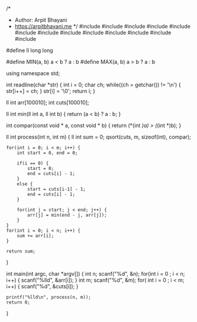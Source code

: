 /*
 *  Author: Arpit Bhayani
 *  https://arpitbhayani.me
 */
#include <cmath>
#include <cstdio>
#include <cstdlib>
#include <climits>
#include <deque>
#include <iostream>
#include <list>
#include <limits>
#include <map>
#include <queue>
#include <set>
#include <stack>
#include <vector>

#define ll long long

#define MIN(a, b) a < b ? a : b
#define MAX(a, b) a > b ? a : b

using namespace std;

int readline(char *str) {
    int i = 0;
    char ch;
    while((ch = getchar()) != '\n') {
        str[i++] = ch;
    }
    str[i] = '\0';
    return i;
}

ll int arr[100010];
int cuts[100010];

ll int min(ll int a, ll int b) {
    return (a < b) ? a : b;
}

int compar(const void * a, const void * b) {
    return (*(int *)a) > (*(int *)b);
}

ll int process(int n, int m) {
    ll int sum = 0;
    qsort(cuts, m, sizeof(int), compar);

    for(int i = 0; i < m; i++) {
        int start = 0, end = 0;

        if(i == 0) {
            start = 0;
            end = cuts[i] - 1;
        }
        else {
            start = cuts[i-1] - 1;
            end = cuts[i] - 1;
        }

        for(int j = start; j < end; j++) {
            arr[j] = min(end - j, arr[j]);
        }
    }
    for(int i = 0; i < n; i++) {
        sum += arr[i];
    }

    return sum;
}

int main(int argc, char *argv[]) {
    int n;
    scanf("%d", &n);
    for(int i = 0 ; i < n; i++) {
        scanf("%lld", &arr[i]);
    }
    int m;
    scanf("%d", &m);
    for( int i = 0 ; i < m; i++) {
        scanf("%d", &cuts[i]);
    }

    printf("%lld\n", process(n, m));
    return 0;
}
